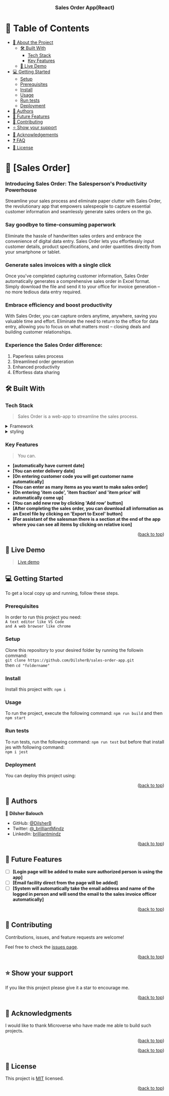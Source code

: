 <a name="readme-top"></a>

<div align="center">

  <h3><b>Sales Order App(React)</b></h3>

</div>

<!-- TABLE OF CONTENTS -->

# 📗 Table of Contents

- [📖 About the Project](#about-project)
  - [🛠 Built With](#built-with)
    - [Tech Stack](#tech-stack)
    - [Key Features](#key-features)
  - [🚀 Live Demo](#live-demo)
- [💻 Getting Started](#getting-started)
  - [Setup](#setup)
  - [Prerequisites](#prerequisites)
  - [Install](#install)
  - [Usage](#usage)
  - [Run tests](#run-tests)
  - [Deployment](#triangular_flag_on_post-deployment)
- [👥 Authors](#authors)
- [🔭 Future Features](#future-features)
- [🤝 Contributing](#contributing)
- [⭐️ Show your support](#support)
- [🙏 Acknowledgements](#acknowledgements)
- [❓ FAQ](#faq)
- [📝 License](#license)

<!-- PROJECT DESCRIPTION -->

# 📖 [Sales Order] <a name="about-project"></a>

### Introducing Sales Order: The Salesperson's Productivity Powerhouse

Streamline your sales process and eliminate paper clutter with Sales Order, the revolutionary app that empowers salespeople to capture essential customer information and seamlessly generate sales orders on the go.

### Say goodbye to time-consuming paperwork

Eliminate the hassle of handwritten sales orders and embrace the convenience of digital data entry. Sales Order lets you effortlessly input customer details, product specifications, and order quantities directly from your smartphone or tablet.

### Generate sales invoices with a single click

Once you've completed capturing customer information, Sales Order automatically generates a comprehensive sales order in Excel format. Simply download the file and send it to your office for invoice generation – no more tedious data entry required.

### Embrace efficiency and boost productivity

With Sales Order, you can capture orders anytime, anywhere, saving you valuable time and effort. Eliminate the need to return to the office for data entry, allowing you to focus on what matters most – closing deals and building customer relationships.

### Experience the Sales Order difference:
<ol>
    <li>Paperless sales process</li>
    <li>Streamlined order generation</li>
    <li>Enhanced productivity</li>
    <li>Effortless data sharing</li>
</ol>

## 🛠 Built With <a name="built-with"></a>

### Tech Stack <a name="tech-stack"></a>

> Sales Order is a web-app to streamline the sales process.

<details>
  <summary>Framework</summary>
  <ul>
    <li><a href="https://reactjs.org/">React.js</a></li>
  </ul>
</details>
<details>
  <summary>styling</summary>
  <ul>
    <li><a href="https://www.npmjs.com/package/bootstrap">Bootstrap</a></li>
  </ul>
</details>

<!-- Features -->

### Key Features <a name="key-features"></a>

> You can.

- **[automatically have current date]**
- **[You can enter delivery date]**
- **[On entering customer code you will get customer name automatically]**
- **[You can enter as many items as you want to make sales order]**
- **[On entering 'item code', 'item fraction' and 'item price' will automatically come up]**
- **[You can add new row by clicking 'Add row' button]**
- **[After completing the sales order, you can download all information as an Excel file by clicking on 'Export to Excel' button]**
- **[For assistant of the salesman there is a section at the end of the app where you can see all items by clicking on relative icon]**

<p align="right">(<a href="#readme-top">back to top</a>)</p>

<!-- LIVE DEMO -->

## 🚀 Live Demo <a name="live-demo"></a>

> [Live demo](http://salesorder.netlify.app/)

<!-- GETTING STARTED -->

## 💻 Getting Started <a name="getting-started"></a>

To get a local copy up and running, follow these steps.

### Prerequisites

In order to run this project you need:</br>
`A text editor like VS Code` </br>
`and A web browser like chrome`

### Setup

Clone this repository to your desired folder by running the followin command: </br>
`git clone https://github.com/DilsherB/sales-order-app.git` </br>
then `cd "foldername"`</br>

### Install

Install this project with:
`npm i`

### Usage

To run the project, execute the following command:
`npm run build` and then </br>
`npm start`

### Run tests

To run tests, run the following command:
`npm run test` but before that install jes with following command:</br>
`npm i jest`

### Deployment

You can deploy this project using:


<p align="right">(<a href="#readme-top">back to top</a>)</p>

<!-- AUTHORS -->

## 👥 Authors <a name="authors"></a>

👤 **Dilsher Balouch**

- GitHub: [@DilsherB](https://github.com/DilsherB)
- Twitter: [@_brilliantMindz](https://twitter.com/_brilliantMindz)
- LinkedIn: [brilliantmindz](https://www.linkedin.com/in/brilliantmindz/)

<p align="right">(<a href="#readme-top">back to top</a>)</p>

<!-- FUTURE FEATURES -->

## 🔭 Future Features <a name="future-features"></a>

- [ ] **[Login page will be added to make sure authorized person is using the app]**
- [ ] **[Email facility direct from the page will be added]**
- [ ] **[System will automatically take the email address and name of the logged in person and will send the email to the sales invoice officer automatically]**

<p align="right">(<a href="#readme-top">back to top</a>)</p>

<!-- CONTRIBUTING -->

## 🤝 Contributing <a name="contributing"></a>

Contributions, issues, and feature requests are welcome!

Feel free to check the [issues page](https://github.com/DilsherB/sales-order-app/issues).

<p align="right">(<a href="#readme-top">back to top</a>)</p>

<!-- SUPPORT -->

## ⭐️ Show your support <a name="support"></a>

If you like this project please give it a star to encourage me.

<p align="right">(<a href="#readme-top">back to top</a>)</p>

<!-- ACKNOWLEDGEMENTS -->

## 🙏 Acknowledgments <a name="acknowledgements"></a>

I would like to thank Microverse who have made me able to build such projects.

<p align="right">(<a href="#readme-top">back to top</a>)</p>

<!-- FAQ (optional) -->

<p align="right">(<a href="#readme-top">back to top</a>)</p>

<!-- LICENSE -->

## 📝 License <a name="license"></a>

This project is [MIT](./LICENSE) licensed.

<p align="right">(<a href="#readme-top">back to top</a>)</p>

